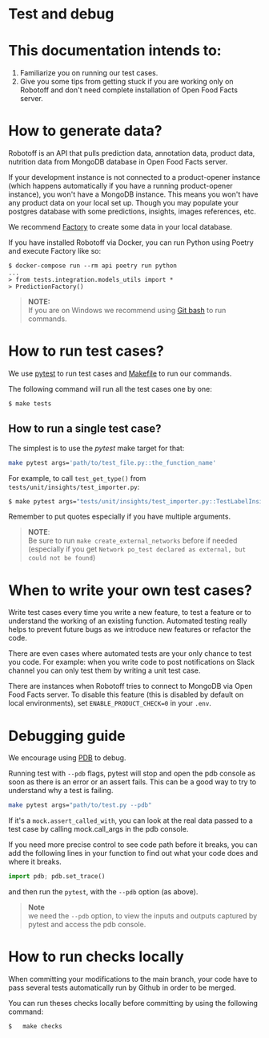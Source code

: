 # Test and debug

# This documentation intends to:
1) Familiarize you on running our test cases.
2) Give you some tips from getting stuck if you are working only on Robotoff and don't need complete installation of Open Food Facts server.


# How to generate data?

Robotoff is an API that pulls prediction data, annotation data, product data, nutrition data from MongoDB database in Open Food Facts server.


If your development instance is not connected to a product-opener instance 
(which happens automatically if you have a running product-opener instance),
you won't have a MongoDB instance. This means you won't have any product data on your local set up.
Though you may populate your postgres database with some predictions, insights, images references, etc.

We recommend  [Factory](https://factoryboy.readthedocs.io/en/stable/) to create some data in your local database.

If you have installed Robotoff via Docker, you can run Python using Poetry and execute Factory like so:
```
$ docker-compose run --rm api poetry run python
...
> from tests.integration.models_utils import *
> PredictionFactory()
```

> **NOTE:**  
> If you are on Windows we recommend using [Git bash](https://git-scm.com/downloads) to run commands.

# How to run test cases?
We use [pytest](https://docs.pytest.org/en/7.1.x/) to run test cases and [Makefile](../../Makefile) to run our commands. 

The following command will run all the test cases one by one:

```bash
$ make tests
```

## How to run a single test case?

The simplest is to use the *pytest* make target for that:

```bash
make pytest args='path/to/test_file.py::the_function_name'
```

For example,
to call `test_get_type()` from `tests/unit/insights/test_importer.py`:

```bash
$ make pytest args="tests/unit/insights/test_importer.py::TestLabelInsightImporter::test_get_type"
```

Remember to put quotes especially if you have multiple arguments.


> **NOTE**:  
> Be sure to run `make create_external_networks` before if needed (especially if you get `Network po_test declared as external, but could not be found`)



# When to write your own test cases?

Write test cases every time you write a new feature, to test a feature or to understand the working of an existing function. Automated testing really helps to prevent future bugs as we introduce new features or refactor the code.

There are even cases where automated tests are your only chance to test you code. For example: when you write code to post notifications on Slack channel you can only test them  by writing a unit test case. 

There are instances when Robotoff tries to connect to MongoDB via Open Food Facts server. To disable this
feature (this is disabled by default on local environments), set `ENABLE_PRODUCT_CHECK=0` in your `.env`.

# Debugging guide

We encourage using [PDB](https://docs.python.org/3/library/pdb.html) to debug.

Running test with `--pdb` flags, pytest will stop and open the pdb console as soon as there is an error or an assert fails.
This can be a good way to try to understand why a test is failing.


```bash
make pytest args="path/to/test.py --pdb"
```
If it's a `mock.assert_called_with`, you can look at the real data passed to a test case by calling mock.call_args in the pdb console.

If you need more precise control to see code path before it breaks, you can add the following lines in your function to find out what your code does and where it breaks.

```python
import pdb; pdb.set_trace()
```

and then run the `pytest`, with the `--pdb` option (as above).

> **Note**  
> we need the `--pdb` option, to view the inputs and outputs captured by pytest and access the pdb console.



# How to run checks locally

When committing your modifications to the main branch, your code have to pass several tests automatically run by Github in order to be merged.

You can run theses checks locally before committing by using the following command:

```bash
$ 	make checks
```